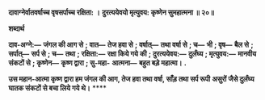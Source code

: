 **दावाग्नेर्वातवर्षाच्च वृषसर्पाच्च रक्षिता: ।** **दुरत्ययेवयो मृत्युवय: कृष्णेन सुमहात्मना ॥ २०॥** 

**शब्दार्थ** 

**दाव-अग्ने:—** **जंगल की आग से** **; वात—** **तेज हवा से** **; वर्षात्—** **तथा वर्षा से** **; च—** **भी** **; वृष—** **बैल से** **; सर्पात्—** **सर्प से** **; च—** **तथा** **; रक्षिता:—** **रक्षा किये गये की** **; दुरत्ययेवय:—** **दुर्लंघ्य** **; मृत्युवय:—** **मानवीय संकटों से** **; कृष्णेन—** **कृष्ण द्वारा** **; सु-महा-** **आत्मना—** **बहुत बड़े महात्मा।** **.** 

**उस महान-आत्मा कृष्ण द्वारा हम जंगल की आग, तेज हवा तथा वर्षा, साँड़ तथा सर्प रूपी** **असुरों जैसे दुर्लंघ्य घातक संकटों से बचा लिये गये थे।** **** 